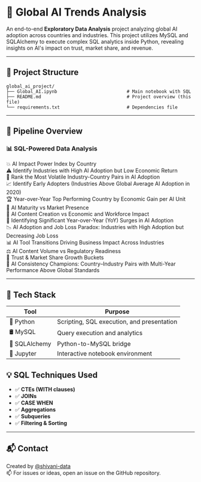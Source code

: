 # 🤖 Global AI Trends Analysis

An end-to-end **Exploratory Data Analysis** project analyzing global AI adoption across countries and industries. This project utilizes MySQL and SQLAlchemy to execute complex SQL analytics inside Python, revealing insights on AI's impact on trust, market share, and revenue.

---

## 📁 Project Structure

```
global_ai_project/
├── Global_AI.ipynb                          # Main notebook with SQL 
├── README.md                                # Project overview (this file)
└── requirements.txt                         # Dependencies file
```

---

## 🚀 Pipeline Overview

### 📊  SQL-Powered Data Analysis
💥 AI Impact Power Index by Country <br>
⚠️ Identify Industries with High AI Adoption but Low Economic Return<br>
🔁 Rank the Most Volatile Industry-Country Pairs in AI Adoption<br>
📈 Identify Early Adopters (Industries Above Global Average AI Adoption in 2020)<br>
🏆 Year-over-Year Top Performing Country by Economic Gain per AI Unit<br>
🧠 AI Maturity vs Market Presence<br>
🔐 AI Content Creation vs Economic and Workforce Impact<br>
🧮 Identifying Significant Year-over-Year (YoY) Surges in AI Adoption<br>
📉 AI Adoption and Job Loss Paradox: Industries with High Adoption but Decreasing Job Loss<br>
📊 AI Tool Transitions Driving Business Impact Across Industries<br>
⚖️ AI Content Volume vs Regulatory Readiness<br>
🎯 Trust & Market Share Growth Buckets<br>
🎯 AI Consistency Champions: Country–Industry Pairs with Multi-Year Performance Above Global Standards<br>

---

## 🔧 Tech Stack

| Tool           | Purpose                                  |
|----------------|------------------------------------------|
| 🐍 Python      | Scripting, SQL execution, and presentation |
| 🛢️ MySQL       | Query execution and analytics            |
| 🔌 SQLAlchemy  | Python-to-MySQL bridge                   |
| 📓 Jupyter     | Interactive notebook environment         |

## 💡 SQL Techniques Used

- ✅ **CTEs (WITH clauses)** 
- ✅ **JOINs** 
- ✅ **CASE WHEN** 
- ✅ **Aggregations**
- ✅ **Subqueries** 
- ✅ **Filtering & Sorting**

---

## 📬 Contact

Created by [@shivani-data](https://github.com/shivani-data)  
📫 For issues or ideas, open an issue on the GitHub repository.
 

